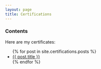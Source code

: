 ```yaml
---
layout: page
title: Certifications
---
```


### Contents

<p>Here are my certificates:</p>

<ul>
  {% for post in site.certifications.posts %}
    <li class="spaced">
      <a href="{{ post.url }}">{{ post.title }}</a> 
    </li>
  {% endfor %}
</ul>
